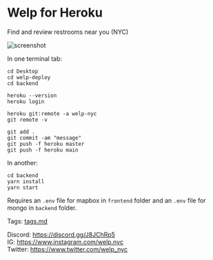 # Welp for Heroku

Find and review restrooms near you (NYC)

![screenshot](https://raw.githubusercontent.com/sonnynomnom/welp/main/screenshot.png)

In one terminal tab:

```
cd Desktop
cd welp-deploy
cd backend

heroku --version
heroku login

heroku git:remote -a welp-nyc
git remote -v

git add .
git commit -am "message"
git push -f heroku master
git push -f heroku main
```

In another:

```
cd backend
yarn install
yarn start
```

Requires an `.env` file for mapbox in `frontend` folder and an `.env` file for mongo in `backend` folder.

Tags: [tags.md](https://github.com/sonnynomnom/welp/blob/main/docs/tags.md)

Discord: https://discord.gg/J8JChRp5  
IG: https://www.instagram.com/welp.nyc  
Twitter: https://www.twitter.com/welp_nyc  
